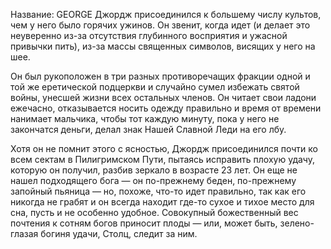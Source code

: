 Название: GEORGE
Джордж присоединился к большему числу культов, чем у него было горячих ужинов. Он звенит, когда идет (и делает это неуверенно из-за отсутствия глубинного восприятия и ужасной привычки пить), из-за массы священных символов, висящих у него на шее.

Он был рукоположен в три разных противоречащих фракции одной и той же еретической подцеркви и случайно сумел избежать святой войны, унесшей жизни всех остальных членов. Он читает свои ладони ежечасно, отказывается носить одежду правильно и время от времени нанимает мальчика, чтобы тот каждую минуту, пока у него не закончатся деньги, делал знак Нашей Славной Леди на его лбу.

Хотя он не помнит этого с ясностью, Джордж присоединился почти ко всем сектам в Пилигримском Пути, пытаясь исправить плохую удачу, которую он получил, разбив зеркало в возрасте 23 лет. Он еще не нашел подходящего бога — он по-прежнему беден, по-прежнему запойный пьяница — но, похоже, что-то идет правильно, так как его никогда не грабят и он всегда находит где-то сухое и тихое место для сна, пусть и не особенно удобное. Совокупный божественный вес почтения к сотням богов приносит плоды — или, может быть, зелено-глазая богиня удачи, Столц, следит за ним.